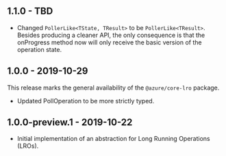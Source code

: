 ## 1.1.0 - TBD

- Changed `PollerLike<TState, TResult>` to be `PollerLike<TResult>`.
  Besides producing a cleaner API, the only consequence is that
  the onProgress method now will only receive the basic version of the operation state.

## 1.0.0 - 2019-10-29

This release marks the general availability of the `@azure/core-lro` package.

- Updated PollOperation to be more strictly typed.

## 1.0.0-preview.1 - 2019-10-22

- Initial implementation of an abstraction for Long Running Operations (LROs).
